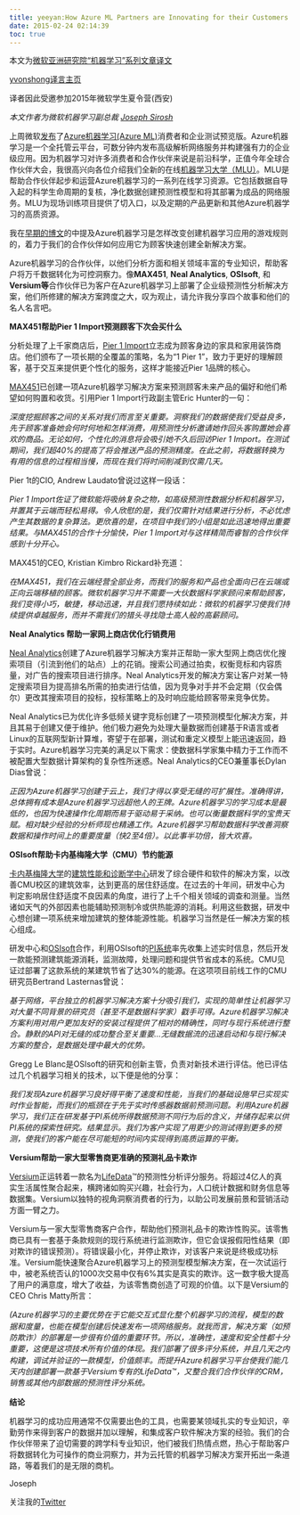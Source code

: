 ```yaml
---
title: yeeyan:How Azure ML Partners are Innovating for their Customers
date: 2015-02-24 02:14:39
toc: true
---
```


本文为[微软亚洲研究院“机器学习”系列文章译文](http://www.msra.cn/zh-cn/research/machine-learning-group/default.aspx)

[yvonshong译言主页](http://user.yeeyan.com/articles/yvonshong/translation)

译者因此受邀参加2015年微软学生夏令营(西安)

<!-- more -->

*本文作者为微软机器学习副总裁 [Joseph Sirosh](http://social.technet.microsoft.com/Profile/Joseph%20Sirosh?WT.mc_id=Blog_MachLearn_General_DI)*

上周微软[发布](http://blogs.microsoft.com/blog/2014/07/09/microsoft-delivers-updates-innovations-and-expansions-to-meet-cloud-demand/?WT.mc_id=Blog_MachLearn_General_DI)了[Azure机器学习(Azure ML)](http://azure.com/ml?WT.mc_id=Blog_MachLearn_General_DI)消费者和企业测试预览版。Azure机器学习是一个全托管云平台，可数分钟内发布高级解析网络服务并构建强有力的企业级应用。因为机器学习对许多消费者和合作伙伴来说是前沿科学，正值今年全球合作伙伴大会，我很高兴向各位介绍我们全新的在线[机器学习大学（MLU）](http://aka.ms/MLU?WT.mc_id=Blog_MachLearn_General_DI)。MLU是帮助合作伙伴起步和运营Azure机器学习的一系列在线学习资源。它包括数据自导入起的科学生命周期的复核，净化数据创建预测性模型和将其部署为成品的网络服务。MLU为现场训练项目提供了切入口，以及定期的产品更新和其他Azure机器学习的高质资源。

我在[早期的博文](http://blogs.technet.com/b/machinelearning/archive/2014/06/26/the-joy-and-hard-work-of-machine-learning.aspx?WT.mc_id=Blog_MachLearn_General_DI)的中提及Azure机器学习是怎样改变创建机器学习应用的游戏规则的，着力于我们的合作伙伴如何应用它为顾客快速创建全新解决方案。

Azure机器学习的合作伙伴，以他们分析方面和相关领域丰富的专业知识，帮助客户将万千数据转化为可控洞察力。像**MAX451**, **Neal Analytics**, **OSIsoft**, 和**Versium等**合作伙伴已为客户在Azure机器学习上部署了企业级预测性分析解决方案，他们所修建的解决方案跨度之大，叹为观止，请允许我分享四个故事和他们的名人名言吧。

**MAX451帮助Pier 1 Import预测顾客下次会买什么**

分析处理了上千家商店后，[Pier 1 Import](http://www.pier1.com/about-pier-1/about_us,default,pg.html?WT.mc_id=Blog_MachLearn_General_DI)立志成为顾客身边的家具和家用装饰商店。他们颁布了一项长期的全覆盖的策略，名为“1 Pier 1”，致力于更好的理解顾客，基于交互来提供更个性化的服务，这样才能接近Pier 1品牌的核心。

[MAX451](http://max451.com/index.html?WT.mc_id=Blog_MachLearn_General_DI)已创建一项Azure机器学习解决方案来预测顾客未来产品的偏好和他们希望如何购置和收货。引用Pier 1 Import行政副主管Eric
Hunter的一句：

*深度挖掘顾客之间的关系对我们而言至关重要。洞察我们的数据使我们受益良多，先于顾客准备她会何时何地和怎样消费，用预测性分析邀请她作回头客购置她会喜欢的商品。无论如何，个性化的消息将会吸引她不久后回访Pier 1 Import。在测试期间，我们超40%的提高了将会推送产品的预测精度。在此之前，将数据转换为有用的信息的过程相当慢，而现在我们将时间削减到仅需几天。*

Pier 1t的CIO, Andrew Laudato曾说过这样一段话：

*Pier 1 Import佐证了微软能将吸纳复杂之物，如高级预测性数据分析和机器学习，并置其于云端而轻松易得。令人欣慰的是，我们仅需针对结果进行分析，不必忧虑产生其数据的复杂算法。更欣喜的是，在项目中我们的小组是如此迅速地得出重要结果。与MAX451的合作十分愉快，Pier 1 Import对与这样精简而睿智的合作伙伴感到十分开心。*

MAX451的CEO, Kristian Kimbro Rickard补充道：

*在MAX451，我们在云端经营全部业务，而我们的服务和产品也全面向已在云端或正向云端移植的顾客。微软机器学习并不需要一大伙数据科学家顾问来帮助顾客，我们变得小巧，敏捷，移动迅速，并且我们愿持续如此：微软的机器学习使我们持续提供卓越服务，而并不需我们的猎头寻找隐士高人般的高薪顾问。*

**Neal
Analytics 帮助一家网上商店优化行销费用**

[Neal Analytics](http://www.nealanalytics.com/?WT.mc_id=Blog_MachLearn_General_DI)创建了Azure机器学习解决方案并正帮助一家大型网上商店优化搜索项目（引流到他们的站点）上的花销。搜索公司通过拍卖，权衡竞标和内容质量，对广告的搜索项目进行排序。Neal Analytics开发的解决方案让客户对某一特定搜索项目为提高排名所需的拍卖进行估值，因为竞争对手并不会定期（仅会偶尔）更改其搜索项目的投标，投标策略上的及时响应能给顾客带来竞争优势。

Neal
Analytics已为优化许多低频关键字竞标创建了一项预测模型化解决方案，并且其易于创建又便于维护。他们极力避免为处理大量数据而创建基于R语言或者Linux的互联网型新计算堆，寄望于在部署，测试和重定义模型上能迅速返回，趋于实时。Azure机器学习完美的满足以下需求：使数据科学家集中精力于工作而不被配置大型数据计算架构的复杂性所迷惑。Neal Analytics的CEO兼董事长Dylan Dias曾说：

*正因为Azure机器学习创建于云上，我们才得以享受无缝的可扩展性。准确得讲，总体拥有成本是Azure机器学习远超他人的王牌。Azure机器学习的学习成本是最低的，也因为快速操作化周期而易于驱动易于采纳。也可以衡量数据科学的宝贵天赋。相对缺少经验的分析师现也精通工作。Azure机器学习帮助数据科学改善洞察数据和操作时间上的重要度量（快2至4倍）。以此事半功倍，皆大欢喜。*

**OSIsoft帮助卡内基梅隆大学（CMU）节约能源**

[卡内基梅隆大学](http://www.cmu.edu/index.shtml?WT.mc_id=Blog_MachLearn_General_DI)的[建筑性能和诊断学中心](http://www.cmu.edu/architecture/research/cbpd/absic-cbpd.html?WT.mc_id=Blog_MachLearn_General_DI)研发了综合硬件和软件的解决方案，以改善CMU校区的建筑效率，达到更高的居住舒适度。在过去的十年间，研发中心为判定影响居住舒适度不良因素的角度，进行了上千个相关领域的调查和测量。当然诸如天气的外部因素也能辅助预测制冷或供热能源的消耗。利用这些数据，研发中心想创建一项系统来增加建筑的整体能源性能。机器学习当然是任一解决方案的核心组成。

研发中心和[OSIsoft](http://www.osisoft.com/Default.aspx?WT.mc_id=Blog_MachLearn_General_DI)合作，利用OSIsoft的[PI系统](http://www.osisoft.com/software-support/what-is-pi/What_Is_PI.aspx)率先收集上述实时信息，然后开发一款能预测建筑能源消耗，监测故障，处理问题和提供节省成本的系统。CMU见证过部署了这款系统的某建筑节省了达30%的能源。在这项项目前线工作的CMU研究员Bertrand Lasternas曾说：

*基于网络，平台独立的机器学习解决方案十分吸引我们，实现的简单性让机器学习对大量不同背景的研究员（甚至不是数据科学家）戳手可得。Azure机器学习解决方案利用对用户更加友好的安装过程提供了相对的精确性，同时与现行系统进行整合。静默的API对无缝的成功整合至关重要…无缝数据流的迅速启动和与现行解决方案的整合，是数据处理中最大的优势。*

Gregg
Le Blanc是OSIsoft的研究和创新主管，负责对新技术进行评估。他已评估过几个机器学习相关的技术，以下便是他的分享：

*我们发现Azure机器学习良好得平衡了速度和性能，当我们的基础设施早已实现实时作业智能，而我们的瓶颈在于先于实时传感器数据前预测问题。利用Azure机器学习，我们正在研发基于PI系统所得数据预测不同行为后的含义，并储存起来以供PI系统的探索性研究。结果显示。我们为客户实现了用更少的测试得到更多的预测，使我们的客户能在尽可能短的时间内实现得到高质运算的平衡。*

**Versium帮助一家大型零售商更准确的预测礼品卡欺诈**

[Versium](http://www.versium.com/?WT.mc_id=Blog_MachLearn_General_DI)正运转着一款名为[LifeData](http://www.versium.com/lifedata?WT.mc_id=Blog_MachLearn_General_DI)™的预测性分析评分服务。将超过4亿人的真实生活属性聚合起来，横跨诸如购买兴趣，社会行为，人口统计数据和财务信息等数据集。Versium以独特的视角洞察消费者的行为，以助公司发展前景和营销活动方面一臂之力。

Versium与一家大型零售商客户合作，帮助他们预测礼品卡的欺诈性购买。该零售商已具有一套基于条款规则的现行系统进行监测欺诈，但它会误报假阳性结果（即对欺诈的错误预测）。将错误最小化，并停止欺诈，对该客户来说是终极成功标准。Versium能快速聚合Azure机器学习上的预测型模型解决方案，在一次试运行中，被老系统否认的1000次交易中仅有6%其实是真实的欺诈。这一数字极大提高了用户的满意度，增大了收益，为该零售商创造了可观的价值。以下是Versium的CEO
Chris Matty所言：

*(Azure机器学习<span style="line-height: 1.45em;">的主要优势在于它能交互式显化整个机器学习的流程，模型的数据和度量，也能在模型创建后快速发布一项网络服务。就我而言，解决方案（如预防欺诈）的部署是一步很有价值的重要环节。所以，准确性，速度和安全性都十分重要，这便是这项技术所有价值的体现。我们部署了很多评分系统，并且几天之内构建，调试并验证的一款模型，价值颇丰。而提升Azure机器学习平台使我们能几天内创建部署一款基于Versium专有的LifeData™，又整合我们合作伙伴的CRM，销售或其他内部数据的预测性评分系统。*

**结论**

机器学习的成功应用通常不仅需要出色的工具，也需要某领域扎实的专业知识，辛勤劳作来得到客户的数据并加以理解，和集成客户软件解决方案的经验。我们的合作伙伴带来了迫切需要的跨学科专业知识，他们被我们热情点燃，热心于帮助客户将数据转化为可操作的商业洞察力，并为云托管的机器学习解决方案开拓出一条道路，等着我们的是无限的商机。

Joseph

关注我的[Twitter](https://twitter.com/josephsirosh?WT.mc_id=Blog_MachLearn_General_DI)